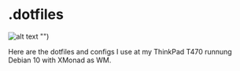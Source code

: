 # .dotfiles

![alt text](https://github.com/nerdbude/dotfiles/screenshot.png) "")

Here are the dotfiles and configs I use at my ThinkPad T470 runnung Debian 10 with XMonad as WM.

